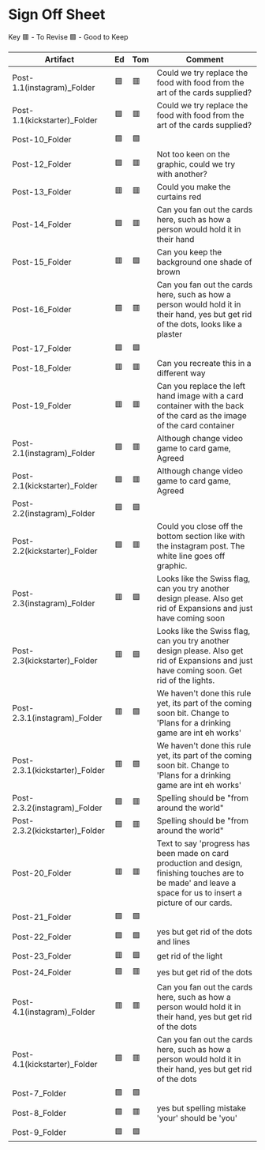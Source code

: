 # Sign Off Sheet

Key
🟥 - To Revise
🟩 - Good to Keep

| Artifact | Ed | Tom | Comment |
| --- | --- | --- | --- |
| Post-1.1(instagram)_Folder |🟩 |🟥| Could we try replace the food with food from the art of the cards supplied? |
| Post-1.1(kickstarter)_Folder |:green_square:|:red_square:| Could we try replace the food with food from the art of the cards supplied? |
| Post-10_Folder |:green_square:|:green_square:|
| Post-12_Folder |:green_square:|:red_square:| Not too keen on the graphic, could we try with another? |
| Post-13_Folder |:red_square:|:red_square:| Could you make the curtains red |
| Post-14_Folder |:green_square:|:red_square:| Can you fan out the cards here, such as how a person would hold it in their hand |
| Post-15_Folder |:red_square:|:green_square:| Can you keep the background one shade of brown |
| Post-16_Folder |:green_square:|:red_square:| Can you fan out the cards here, such as how a person would hold it in their hand, yes but get rid of the dots, looks like a plaster|
| Post-17_Folder |:green_square:|:green_square:|
| Post-18_Folder |:red_square:|:red_square:| Can you recreate this in a different way |
| Post-19_Folder |:red_square:|:red_square:| Can you replace the left hand image with a card container with the back of the card as the image of the card container |
| Post-2.1(instagram)_Folder |:green_square:|:red_square:| Although change video game to card game, Agreed |
| Post-2.1(kickstarter)_Folder |:green_square:|:red_square:| Although change video game to card game, Agreed |
| Post-2.2(instagram)_Folder |:green_square:|:green_square:|
| Post-2.2(kickstarter)_Folder |:green_square:|:red_square:| Could you close off the bottom section like with the instagram post. The white line goes off graphic.
| Post-2.3(instagram)_Folder |:red_square:|:green_square:| Looks like the Swiss flag, can you try another design please. Also get rid of Expansions and just have coming soon |
| Post-2.3(kickstarter)_Folder |:red_square:|:green_square:|Looks like the Swiss flag, can you try another design please. Also get rid of Expansions and just have coming soon. Get rid of the lights. |
| Post-2.3.1(instagram)_Folder |:red_square:|:green_square:|  We haven't done this rule yet, its part of the coming soon bit. Change to 'Plans for a drinking game are int eh works' | 
| Post-2.3.1(kickstarter)_Folder |:red_square:|:green_square:|We haven't done this rule yet, its part of the coming soon bit. Change to 'Plans for a drinking game are int eh works' |
| Post-2.3.2(instagram)_Folder |:green_square:|:red_square:| Spelling should be "from around the world"|
| Post-2.3.2(kickstarter)_Folder |:green_square:|:red_square:| Spelling should be "from around the world"|
| Post-20_Folder |:red_square:|:red_square:| Text to say 'progress has been made on card production and design, finishing touches are to be made' and leave a space for us to insert a picture of our cards.|
| Post-21_Folder |:green_square:|:green_square:|
| Post-22_Folder |:green_square:|:green_square:| yes but get rid of the dots and lines |
| Post-23_Folder |:red_square:|:green_square:| get rid of the light |
| Post-24_Folder |:green_square:|:red_square:| yes but get rid of the dots |
| Post-4.1(instagram)_Folder |:red_square: |:red_square:| Can you fan out the cards here, such as how a person would hold it in their hand, yes but get rid of the dots |
| Post-4.1(kickstarter)_Folder |:green_square:|:red_square:| Can you fan out the cards here, such as how a person would hold it in their hand, yes but get rid of the dots|
| Post-7_Folder |:green_square:|:green_square:|
| Post-8_Folder |:green_square:|:red_square:| yes but spelling mistake 'your' should be 'you' |
| Post-9_Folder |:green_square:|:green_square:|

